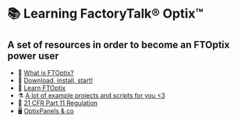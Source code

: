 # 📚 Learning FactoryTalk® Optix™

## A set of resources in order to become an FTOptix power user

- 🏁 [What is FTOptix?](./chapters/FTOptix_overview.md)
- 🚀 [Download, install, start!](./chapters/Download_install_start.md)
- 📖 [Learn FTOptix](./chapters/Learning_material.md)
- ⚗️ [A lot of example projects and scripts for you <3](./chapters/Examples.md)
- 🔏 [21 CFR Part 11 Regulation](./chapters/21_CFR_Part_11_Regulation.md)
- 🖥️ [OptixPanels & co](./chapters/OptixPanels_and_co.md)
